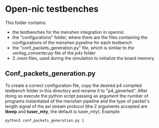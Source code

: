 # Open-nic testbenches
This folder contains:
- the testbenches for the menshen integration in opennic
- the "configurations" folder, where there are the files containing the configurations of the menshen pypeline for each testbench
- the "conf_packets_generation.py" file, which is similar to *the verilog_converter.py* file of the *p4s* folder
- 2 *.mem* files, used during the simulation to initialize the board memory

## Conf_packets_generation.py
To create a correct configuration file, copy the desired p4 compiled testbench folder in this directory and rename it to "p4_generted".
After doing so execute the python script passing as argument the number of programs instantiated of the menshen pipeline and the type of packet's length signal of the axi stream protocol (the 2 arguments accepted are **tkeep** and **tuser_mty**, the default is tuser_mty).
Example: 
```sh
python3 conf_packets_generation.py 1
```
